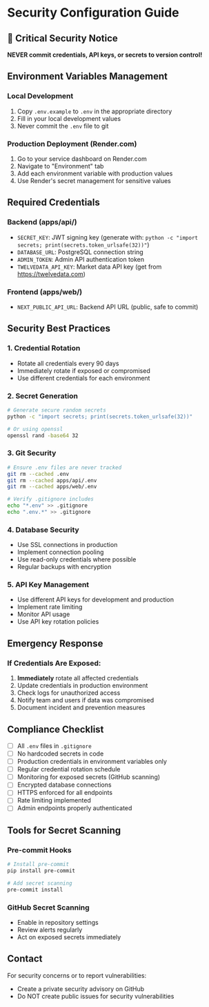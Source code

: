 # Security Configuration Guide

## 🔐 Critical Security Notice

**NEVER commit credentials, API keys, or secrets to version control!**

## Environment Variables Management

### Local Development
1. Copy `.env.example` to `.env` in the appropriate directory
2. Fill in your local development values
3. Never commit the `.env` file to git

### Production Deployment (Render.com)
1. Go to your service dashboard on Render.com
2. Navigate to "Environment" tab
3. Add each environment variable with production values
4. Use Render's secret management for sensitive values

## Required Credentials

### Backend (apps/api/)
- `SECRET_KEY`: JWT signing key (generate with: `python -c "import secrets; print(secrets.token_urlsafe(32))"`)
- `DATABASE_URL`: PostgreSQL connection string
- `ADMIN_TOKEN`: Admin API authentication token
- `TWELVEDATA_API_KEY`: Market data API key (get from https://twelvedata.com)

### Frontend (apps/web/)
- `NEXT_PUBLIC_API_URL`: Backend API URL (public, safe to commit)

## Security Best Practices

### 1. Credential Rotation
- Rotate all credentials every 90 days
- Immediately rotate if exposed or compromised
- Use different credentials for each environment

### 2. Secret Generation
```bash
# Generate secure random secrets
python -c "import secrets; print(secrets.token_urlsafe(32))"

# Or using openssl
openssl rand -base64 32
```

### 3. Git Security
```bash
# Ensure .env files are never tracked
git rm --cached .env
git rm --cached apps/api/.env
git rm --cached apps/web/.env

# Verify .gitignore includes
echo "*.env" >> .gitignore
echo ".env.*" >> .gitignore
```

### 4. Database Security
- Use SSL connections in production
- Implement connection pooling
- Use read-only credentials where possible
- Regular backups with encryption

### 5. API Key Management
- Use different API keys for development and production
- Implement rate limiting
- Monitor API usage
- Use API key rotation policies

## Emergency Response

### If Credentials Are Exposed:
1. **Immediately** rotate all affected credentials
2. Update credentials in production environment
3. Check logs for unauthorized access
4. Notify team and users if data was compromised
5. Document incident and prevention measures

## Compliance Checklist

- [ ] All `.env` files in `.gitignore`
- [ ] No hardcoded secrets in code
- [ ] Production credentials in environment variables only
- [ ] Regular credential rotation schedule
- [ ] Monitoring for exposed secrets (GitHub scanning)
- [ ] Encrypted database connections
- [ ] HTTPS enforced for all endpoints
- [ ] Rate limiting implemented
- [ ] Admin endpoints properly authenticated

## Tools for Secret Scanning

### Pre-commit Hooks
```bash
# Install pre-commit
pip install pre-commit

# Add secret scanning
pre-commit install
```

### GitHub Secret Scanning
- Enable in repository settings
- Review alerts regularly
- Act on exposed secrets immediately

## Contact

For security concerns or to report vulnerabilities:
- Create a private security advisory on GitHub
- Do NOT create public issues for security vulnerabilities